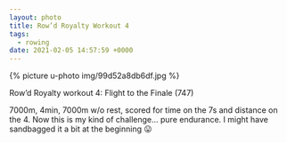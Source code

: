 ```yaml
---
layout: photo
title: Row’d Royalty Workout 4
tags:
  - rowing
date: 2021-02-05 14:57:59 +0000
---
```

{% picture u-photo img/99d52a8db6df.jpg %}

Row’d Royalty workout 4: Flight to the Finale (747)

7000m, 4min, 7000m w/o rest, scored for time on the 7s and distance on the 4. Now this is my kind of challenge… pure endurance. I might have sandbagged it a bit at the beginning 😛
